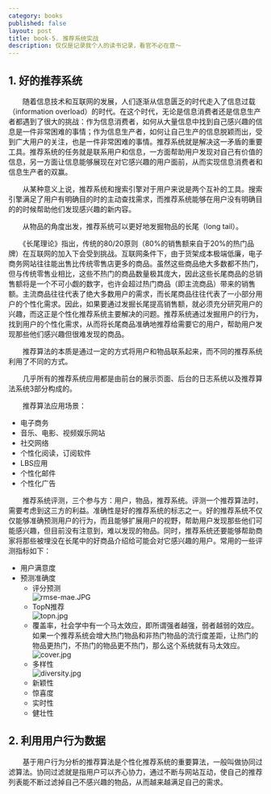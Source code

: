 ```yaml
---
category: books
published: false
layout: post
title: book-5. 推荐系统实战
description: 仅仅是记录我个人的读书记录，看官不必在意～
---
```


## 
## 1. 好的推荐系统  

　　随着信息技术和互联网的发展，人们逐渐从信息匮乏的时代走入了信息过载（information overload）的时代。在这个时代，无论是信息消费者还是信息生产者都遇到了很大的挑战：作为信息消费者，如何从大量信息中找到自己感兴趣的信息是一件非常困难的事情；作为信息生产者，如何让自己生产的信息脱颖而出，受到广大用户的关注，也是一件非常困难的事情。推荐系统就是解决这一矛盾的重要工具。推荐系统的任务就是联系用户和信息，一方面帮助用户发现对自己有价值的信息，另一方面让信息能够展现在对它感兴趣的用户面前，从而实现信息消费者和信息生产者的双赢。

　　从某种意义上说，推荐系统和搜索引擎对于用户来说是两个互补的工具。搜索引擎满足了用户有明确目的时的主动查找需求，而推荐系统能够在用户没有明确目的的时候帮助他们发现感兴趣的新内容。

　　从物品的角度出发，推荐系统可以更好地发掘物品的长尾（long tail）。

　　《长尾理论》指出，传统的80/20原则（80%的销售额来自于20%的热门品牌）在互联网的加入下会受到挑战。互联网条件下，由于货架成本极端低廉，电子商务网站往往能出售比传统零售店更多的商品。虽然这些商品绝大多数都不热门，但与传统零售业相比，这些不热门的商品数量极其庞大，因此这些长尾商品的总销售额将是一个不可小觑的数字，也许会超过热门商品（即主流商品）带来的销售额。主流商品往往代表了绝大多数用户的需求，而长尾商品往往代表了一小部分用户的个性化需求。因此，如果要通过发掘长尾提高销售额，就必须充分研究用户的兴趣，而这正是个性化推荐系统主要解决的问题。推荐系统通过发掘用户的行为，找到用户的个性化需求，从而将长尾商品准确地推荐给需要它的用户，帮助用户发现那些他们感兴趣但很难发现的商品。

　　推荐算法的本质是通过一定的方式将用户和物品联系起来，而不同的推荐系统利用了不同的方式。

　　几乎所有的推荐系统应用都是由前台的展示页面、后台的日志系统以及推荐算法系统3部分构成的。   

　　推荐算法应用场景：   
- 电子商务  
- 音乐、电影、视频娱乐网站
- 社交网络   
- 个性化阅读，订阅软件    
- LBS应用    
- 个性化邮件     
- 个性化广告    

　　推荐系统评测，三个参与方：用户，物品，推荐系统。评测一个推荐算法时，需要考虑到这三方的利益。准确性是好的推荐系统的标志之一。好的推荐系统不仅仅能够准确预测用户的行为，而且能够扩展用户的视野，帮助用户发现那些他们可能感兴趣，但目前没有注意到，难以发现的物品。同时，推荐系统还要能够帮助商家将那些被埋没在长尾中的好商品介绍给可能会对它感兴趣的用户。常用的一些评测指标如下：   

- 用户满意度  
- 预测准确度    
    + 评分预测   
![rmse-mae.JPG](../images/rmse-mae.JPG)    
    + TopN推荐  
![topn.jpg](../images/topn.jpg)   
    + 覆盖率，社会学中有一个马太效应，即所谓强者越强，弱者越弱的效应。如果一个推荐系统会增大热门物品和非热门物品的流行度差距，让热门的物品更热门，不热门的物品更不热门，那么这个系统就有马太效应。     
![cover.jpg](../images/cover.jpg)    
    + 多样性   
![diversity.jpg](../images/diversity.jpg)    
    + 新颖性   
    + 惊喜度   
    + 实时性   
    + 健壮性    


## 2. 利用用户行为数据   

　　基于用户行为分析的推荐算法是个性化推荐系统的重要算法，一般叫做协同过滤算法。协同过滤就是指用户可以齐心协力，通过不断与网站互动，使自己的推荐列表能不断过滤掉自己不感兴趣的物品，从而越来越满足自己的需求。   



